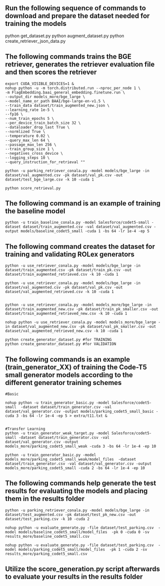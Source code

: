 ## Run the following sequence of commands to download and prepare the dataset needed for training the models

python get_dataset.py
python augment_dataset.py
python create_retriever_json_data.py 



## The following commands trains the BGE retriever, generates the retriever evaluation file and then scores the retriever

```
export CUDA_VISIBLE_DEVICES=1 & 
nohup python -u -m torch.distributed.run --nproc_per_node 1 \
-m FlagEmbedding.baai_general_embedding.finetune.run \
--output_dir models_more/bge_large \
--model_name_or_path BAAI/bge-large-en-v1.5 \
--train_data dataset/train_augmented_new.json \
--learning_rate 1e-5 \
--fp16 \
--num_train_epochs 5 \
--per_device_train_batch_size 32 \
--dataloader_drop_last True \
--normlized True \
--temperature 0.02 \
--query_max_len 64 \
--passage_max_len 256 \
--train_group_size 1 \
--negatives_cross_device \
--logging_steps 10 \
--query_instruction_for_retrieval ""

python -u parking_retriever_conala.py -model models/bge_large -in dataset/val_augmented.csv -pk dataset/val_pk.csv -out dataset/test_bge_large.csv -k 10 -cuda 1 

python score_retrieval.py
```


## The following command is an example of training the baseline model

```
python -u train_baseline_conala.py -model Salesforce/codet5-small -dataset dataset/train_augmented.csv -val dataset/val_augmented.csv -output models/baseline_codet5_small -cuda 1 -bs 64 -lr 1e-4 -ep 5 
```


## The following command creates the dataset for training and validating ROLex generators

```
python -u use_retriever_conala.py -model models/bge_large -in dataset/train_augmented.csv -pk dataset/train_pk.csv -out dataset/train_augmented_retrieved.csv -k 10 -cuda 1 

python -u use_retriever_conala.py -model models/bge_large -in dataset/val_augmented.csv -pk dataset/val_pk.csv -out dataset/val_augmented_retrieved.csv -k 10 -cuda 1 


python -u use_retriever_conala.py -model models_more/bge_large -in dataset/train_augmented_new.csv -pk dataset/train_pk_smaller.csv -out dataset/train_augmented_retrieved_new.csv -k 10 -cuda 1

nohup python -u use_retriever_conala.py -model models_more/bge_large -in dataset/val_augmented_new.csv -pk dataset/val_pk_smaller.csv -out dataset/val_augmented_retrieved_new.csv -k 10 -cuda 1

python create_generator_dataset.py #for TRAINING
python create_generator_dataset.py #for VALIDATION
```

## The following commands is an example (train_generator_XX) of training the Code-T5 small generator models according to the different generator training schemes

```
#Basic

nohup python -u train_generator_basic.py -model Salesforce/codet5-small  -dataset dataset/train_generator.csv -val dataset/val_generator.csv -output models/parking_codet5_small_basic -cuda 3 -bs 64 -lr 1e-4 -ep 5 > extra/t11.txt &


#Transfer Learning
python -u train_generator_weak_target.py -model Salesforce/codet5-small -dataset dataset/train_generator.csv -val dataset/val_generator.csv -output models_more/parking_codet5_small_weak -cuda 3 -bs 64 -lr 1e-4 -ep 10 

python -u train_generator_basic.py -model models_more/parking_codet5_small_weak/model_files  -dataset dataset/train_generator.csv -val dataset/val_generator.csv -output models_more/parking_codet5_small -cuda 2 -bs 64 -lr 1e-4 -ep 10 
```

## The following commands help generate the test results for evaluating the models and placing them in the results folder


```
python -u parking_retriever_conala.py -model models/bge_large -in dataset/test_augmented.csv -pk dataset/test_pk_new.csv -out dataset/test_parking.csv -k 10 -cuda 2 

nohup python -u evaluate_generate.py -file dataset/test_parking.csv  -model models/baseline_codet5_small/model_files  -pk 0 -cuda 0 -sv results_more/baseline_codet5_small.csv 

nohup python -u evaluate_generate.py -file dataset/test_parking.csv  -model models/parking_codet5_small/model_files  -pk 1 -cuda 2 -sv results_more/parking_codet5_small.csv 
```


## Utilize the score_generation.py script afterwards to evaluate your results in the results folder